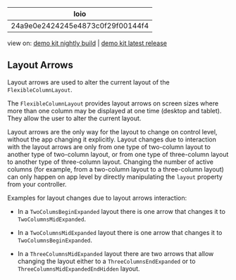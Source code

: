 <!-- loio24a9e0e2424245e4873c0f29f00144f4 -->

| loio |
| -----|
| 24a9e0e2424245e4873c0f29f00144f4 |

<div id="loio">

view on: [demo kit nightly build](https://sdk.openui5.org/nightly/#/topic/24a9e0e2424245e4873c0f29f00144f4) | [demo kit latest release](https://sdk.openui5.org/topic/24a9e0e2424245e4873c0f29f00144f4)</div>

## Layout Arrows

Layout arrows are used to alter the current layout of the `FlexibleColumnLayout`.

The `FlexibleColumnLayout` provides layout arrows on screen sizes where more than one column may be displayed at one time \(desktop and tablet\). They allow the user to alter the current layout.

Layout arrows are the only way for the layout to change on control level, without the app changing it explicitly. Layout changes due to interaction with the layout arrows are only from one type of two-column layout to another type of two-column layout, or from one type of three-column layout to another type of three-column layout. Changing the number of active columns \(for example, from a two-column layout to a three-column layout\) can only happen on app level by directly manipulating the `layout` property from your controller.

Examples for layout changes due to layout arrows interaction:

-   In a `TwoColumsBeginExpanded` layout there is one arrow that changes it to `TwoColumnsMidExpanded`.

-   In a `TwoColumnsMidExpanded` layout there is one arrow that changes it to `TwoColumnsBeginExpanded`.

-   In a `ThreeColumnsMidExpanded` layout there are two arrows that allow changing the layout either to a `ThreeColumnsEndExpanded` or to `ThreeColumnsMidExpandedEndHidden` layout.


